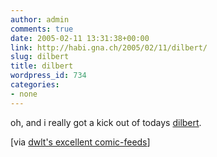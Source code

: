 ```yaml
---
author: admin
comments: true
date: 2005-02-11 13:31:38+00:00
link: http://habi.gna.ch/2005/02/11/dilbert/
slug: dilbert
title: dilbert
wordpress_id: 734
categories:
- none
---
```



oh, and i really got a kick out of todays [dilbert](http://www.dilbert.com/comics/dilbert/archive/dilbert-20050211.html). 



[via [dwlt's excellent comic-feeds](http://dwlt.net/tapestry/)]

